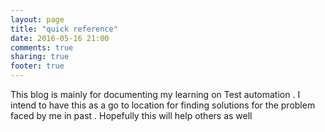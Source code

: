 ```yaml
---
layout: page
title: "quick reference"
date: 2016-05-16 21:00
comments: true
sharing: true
footer: true
---
```


This blog is mainly for documenting my learning on Test automation . I intend to have this as a go to location for finding solutions for the problem faced by me in past . Hopefully this will help others as well